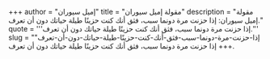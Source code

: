 +++
author = "إميل سيوران"
title = "مقولة إميل سيوران"
description = "مقولة إميل سيوران: إذا حزنت مرة دونما سبب، فثق أنك كنت حزينًا طيلة حياتك دون أن تعرف."
quote = '''إذا حزنت مرة دونما سبب، فثق أنك كنت حزينًا طيلة حياتك دون أن تعرف.'''
slug = "إذا-حزنت-مرة-دونما-سبب-فثق-أنك-كنت-حزينًا-طيلة-حياتك-دون-أن-تعرف"
+++
إذا حزنت مرة دونما سبب، فثق أنك كنت حزينًا طيلة حياتك دون أن تعرف.
